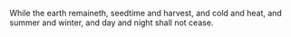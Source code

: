 While the earth remaineth, seedtime and harvest, and cold and heat, and summer and winter, and day and night shall not cease.
